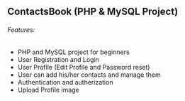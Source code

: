 ## ContactsBook (PHP & MySQL Project)

###### Features:

- PHP and MySQL project for beginners
- User Registration and Login
- User Profile (Edit Profile and Password reset)
- User can add his/her contacts and manage them
- Authentication and autherization
- Upload Profile image
